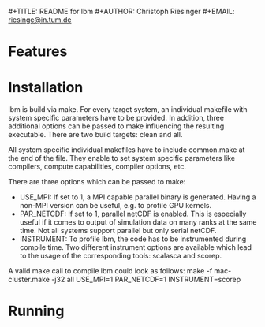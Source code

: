 #+TITLE: README for lbm
#+AUTHOR: Christoph Riesinger
#+EMAIL: riesinge@in.tum.de

Features
========

Installation
============
lbm is build via make. For every target system, an individual makefile with system specific parameters have to be provided. In addition, three additional options can be passed to make influencing the resulting executable. There are two build targets: clean and all.

All system specific individual makefiles have to include common.make at the end of the file. They enable to set system specific parameters like compilers, compute capabilities, compiler options, etc.

There are three options which can be passed to make:
- USE_MPI: If set to 1, a MPI capable parallel binary is generated. Having a non-MPI version can be useful, e.g. to profile GPU kernels.
- PAR_NETCDF: If set to 1, parallel netCDF is enabled. This is especially useful if it comes to output of simulation data on many ranks at the same time. Not all systems support parallel but only serial netCDF.
- INSTRUMENT: To profile lbm, the code has to be instrumented during compile time. Two different instrument options are available which lead to the usage of the corresponding tools: scalasca and scorep.

A valid make call to compile lbm could look as follows:
make -f mac-cluster.make -j32 all USE_MPI=1 PAR_NETCDF=1 INSTRUMENT=scorep

Running
=======

